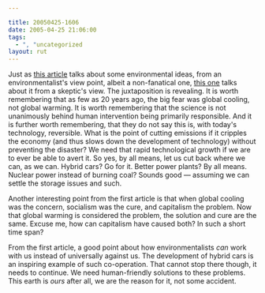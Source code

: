 ```yaml
---

title: 20050425-1606
date: 2005-04-25 21:06:00
tags:
  - ", "uncategorized
layout: rut
---
```


<p> Just as <a href="http://www.technologyreview.com/articles/05/05/issue/feature_earth.asp?p=1">this
article</a> talks about some environmental ideas, from an
environmentalist's view point, albeit a non-fanatical one, <a href="http://www.townhall.com/columnists/markalexander/ma20050422.shtml">this
one</a> talks about it from a skeptic's view.  The juxtaposition
is revealing.  It is worth remembering that as few as 20 years
ago, the big fear was global cooling, not global warming.  It is
worth remembering that the science is not unanimously behind human
intervention being primarily responsible.  And it is further worth
remembering, that they do not say this is, with today's technology,
reversible.  What is the point of cutting emissions if it cripples
the economy (and thus slows down the development of technology)
without preventing the disaster?  We need that rapid technological
growth if we are to ever be able to avert it.  So yes, by all means,
let us cut back where we can, as we can.  Hybrid cars?  Go for it.
Better power plants?  By all means.  Nuclear power instead of
burning coal?  Sounds good &mdash; assuming we can settle the
storage issues and such.</p>

<p>Another interesting point from the first article is that
when global cooling was the concern, socialism was the cure, and
capitalism the problem.  Now that global warming is considered the
problem, the solution and cure are the same.  Excuse me, how can
capitalism have caused both?  In such a short time span?</p>

<p>From the first article, a good point about how environmentalists
<em>can</em> work with us instead of universally against us.
The development of hybrid cars is an inspiring example of such
co-operation.  That cannot stop there though, it needs to continue.
We need human-friendly solutions to these problems.  This earth
is <em>ours</em> after all, we are the reason for it, not some
accident.</p>


